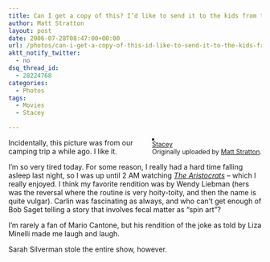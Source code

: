```yaml
---
title: Can I get a copy of this? I’d like to send it to the kids from the show "Full House"
author: Matt Stratton
layout: post
date: 2006-07-28T08:47:00+00:00
url: /photos/can-i-get-a-copy-of-this-id-like-to-send-it-to-the-kids-from-the-show-full-house
aktt_notify_twitter:
  - no
dsq_thread_id:
  - 28224768
categories:
  - Photos
tags:
  - Movies
  - Stacey

---
```

<div style="float:right;margin-left:10px;margin-bottom:10px;">
  <a title="photo sharing" href="https://www.flickr.com/photos/mugsy/160388888/"><img style="border:solid 2px #000000;" src="https://static.flickr.com/51/160388888_c45493c6c7_m.jpg" alt="" /></a><br /> <span style="font-size:.9em;margin-top:0;"> <a href="https://www.flickr.com/photos/mugsy/160388888/">Stacey</a><br /> Originally uploaded by <a href="https://www.flickr.com/people/mugsy/">Matt Stratton</a>. </span>
</div>

Incidentally, this picture was from our camping trip a while ago. I like it.

I&#8217;m so very tired today. For some reason, I really had a hard time falling asleep last night, so I was up until 2 AM watching _[The Aristocrats][1]_ &#8211; which I really enjoyed. I think my favorite rendition was by Wendy Liebman (hers was the reversal where the routine is very hoity-toity, and then the name is quite vulgar). Carlin was fascinating as always, and who can&#8217;t get enough of Bob Saget telling a story that involves fecal matter as &#8220;spin art&#8221;?

I&#8217;m rarely a fan of Mario Cantone, but his rendition of the joke as told by Liza Minelli made me laugh and laugh.

Sarah Silverman stole the entire show, however.

 [1]: https://www.imdb.com/title/tt0436078/